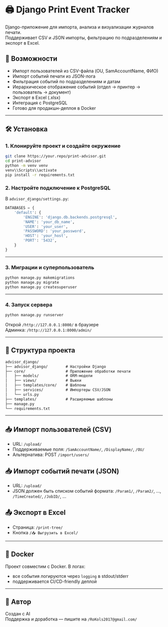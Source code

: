 # 🖨️ Django Print Event Tracker

Django-приложение для импорта, анализа и визуализации журналов печати.  
Поддерживает CSV и JSON импорты, фильтрацию по подразделениям и экспорт в Excel.

## 🚀 Возможности

- Импорт пользователей из CSV-файла (OU, SamAccountName, ФИО)
- Импорт событий печати из JSON-лога
- Фильтрация событий по подразделениям и датам
- Иерархическое отображение событий (отдел → принтер → пользователь → документ)
- Экспорт в Excel (.xlsx)
- Интеграция с PostgreSQL
- Готово для продакшн-деплоя в Docker

---

## 🛠️ Установка

### 1. Клонируйте проект и создайте окружение

```bash
git clone https://your.repo/print-advisor.git
cd print-advisor
python -m venv venv
venv\\Scripts\\activate
pip install -r requirements.txt
```

### 2. Настройте подключение к PostgreSQL

В `advisor_django/settings.py`:

```python
DATABASES = {
    'default': {
        'ENGINE': 'django.db.backends.postgresql',
        'NAME': 'your_db_name',
        'USER': 'your_user',
        'PASSWORD': 'your_password',
        'HOST': 'your_host',
        'PORT': '5432',
    }
}
```

---

### 3. Миграции и суперпользователь

```bash
python manage.py makemigrations
python manage.py migrate
python manage.py createsuperuser
```

---

### 4. Запуск сервера

```bash
python manage.py runserver
```

Открой `/http://127.0.0.1:8000/` в браузере  
Админка: `/http://127.0.0.1:8000/admin/`

---

## 📂 Структура проекта

```txt
advisor_django/
├── advisor_django/        # Настройки Django
├── core/                  # Приложение обработки печати
│   ├── models/            # ORM-модели
│   ├── views/             # Вьюхи
│   ├── templates/core/    # Шаблоны
│   ├── services/          # Импортеры CSV/JSON
│   └── urls.py
├── templates/             # Расширяемые шаблоны
├── manage.py
└── requirements.txt
```

---

## 📥 Импорт пользователей (CSV)

- URL: `/upload/`
- Поддерживаемые поля: `/SamAccountName/`, `/DisplayName/`, `/OU/`
- Альтернатива: POST `/import/users/`

## 📥 Импорт событий печати (JSON)

- URL: `/upload/`
- JSON должен быть списком событий формата: `/Param1/`, `/Param2/`, ..., `/TimeCreated/`, `/JobID/`, ...

## 📤 Экспорт в Excel

- Страница: `/print-tree/`
- Кнопка `/📥 Выгрузить в Excel/`

---

## 🐳 Docker

Проект совместим с Docker. В логах:
- все события логируются через `logging` в stdout/stderr
- поддерживается CI/CD-friendly деплой

---

## 🧠 Автор

Создан с AI  
Поддержка и доработка — пишите на `/RoKols2017@gmail.com/` 

